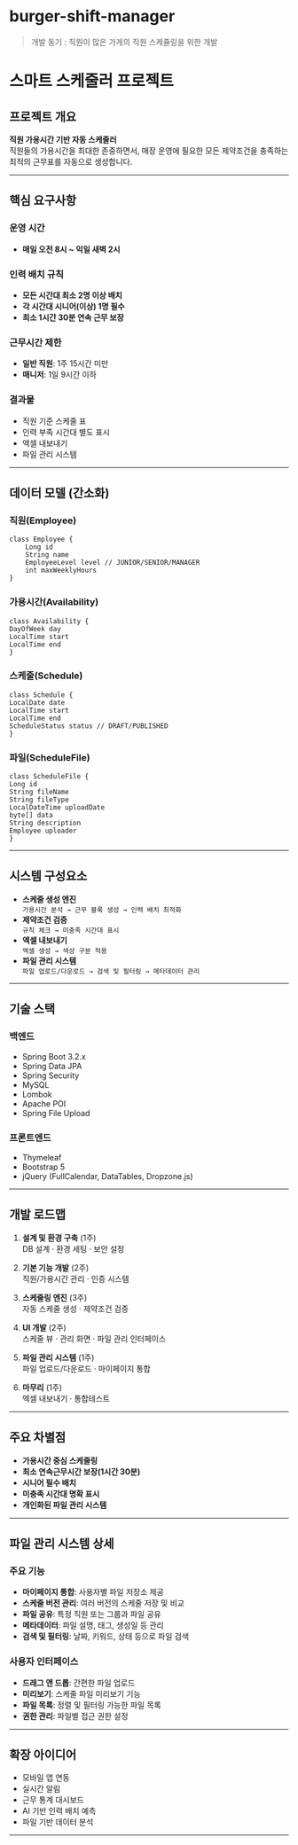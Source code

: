 # burger-shift-manager

> 개발 동기 : 직원이 많은 가게의 직원 스케쥴링을 위한 개발

# 스마트 스케줄러 프로젝트

## 프로젝트 개요
**직원 가용시간 기반 자동 스케줄러**  
직원들의 가용시간을 최대한 존중하면서, 매장 운영에 필요한 모든 제약조건을 충족하는 최적의 근무표를 자동으로 생성합니다.

---

## 핵심 요구사항
### 운영 시간
- **매일 오전 8시 ~ 익일 새벽 2시**

### 인력 배치 규칙
- **모든 시간대 최소 2명 이상 배치**
- **각 시간대 시니어(이상) 1명 필수**
- **최소 1시간 30분 연속 근무 보장**

### 근무시간 제한
- **일반 직원**: 1주 15시간 미만
- **매니저**: 1일 9시간 이하

### 결과물
- 직원 기준 스케줄 표
- 인력 부족 시간대 별도 표시
- 엑셀 내보내기
- 파일 관리 시스템

---

## 데이터 모델 (간소화)
### 직원(Employee)
```
class Employee {
    Long id
    String name
    EmployeeLevel level // JUNIOR/SENIOR/MANAGER
    int maxWeeklyHours
}
```

### 가용시간(Availability)
```
class Availability {
DayOfWeek day
LocalTime start
LocalTime end
}
```
### 스케줄(Schedule)
```
class Schedule {
LocalDate date
LocalTime start
LocalTime end
ScheduleStatus status // DRAFT/PUBLISHED
}
```
### 파일(ScheduleFile)
```
class ScheduleFile {
Long id
String fileName
String fileType
LocalDateTime uploadDate
byte[] data
String description
Employee uploader
}
```
---

## 시스템 구성요소
- **스케줄 생성 엔진**  
  `가용시간 분석 → 근무 블록 생성 → 인력 배치 최적화`
- **제약조건 검증**  
  `규칙 체크 → 미충족 시간대 표시`
- **엑셀 내보내기**  
  `엑셀 생성 → 색상 구분 적용`
- **파일 관리 시스템**  
  `파일 업로드/다운로드 → 검색 및 필터링 → 메타데이터 관리`

---

## 기술 스택
### 백엔드
- Spring Boot 3.2.x
- Spring Data JPA
- Spring Security
- MySQL
- Lombok
- Apache POI
- Spring File Upload

### 프론트엔드
- Thymeleaf
- Bootstrap 5
- jQuery (FullCalendar, DataTables, Dropzone.js)

---

## 개발 로드맵
1. **설계 및 환경 구축** (1주)  
   DB 설계 · 환경 세팅 · 보안 설정

2. **기본 기능 개발** (2주)  
   직원/가용시간 관리 · 인증 시스템

3. **스케줄링 엔진** (3주)  
   자동 스케줄 생성 · 제약조건 검증

4. **UI 개발** (2주)  
   스케줄 뷰 · 관리 화면 · 파일 관리 인터페이스

5. **파일 관리 시스템** (1주)  
   파일 업로드/다운로드 · 마이페이지 통합

6. **마무리** (1주)  
   엑셀 내보내기 · 통합테스트

---

## 주요 차별점
- **가용시간 중심 스케줄링**
- **최소 연속근무시간 보장(1시간 30분)**
- **시니어 필수 배치**
- **미충족 시간대 명확 표시**
- **개인화된 파일 관리 시스템**

---

## 파일 관리 시스템 상세
### 주요 기능
- **마이페이지 통합**: 사용자별 파일 저장소 제공
- **스케줄 버전 관리**: 여러 버전의 스케줄 저장 및 비교
- **파일 공유**: 특정 직원 또는 그룹과 파일 공유
- **메타데이터**: 파일 설명, 태그, 생성일 등 관리
- **검색 및 필터링**: 날짜, 키워드, 상태 등으로 파일 검색

### 사용자 인터페이스
- **드래그 앤 드롭**: 간편한 파일 업로드
- **미리보기**: 스케줄 파일 미리보기 기능
- **파일 목록**: 정렬 및 필터링 가능한 파일 목록
- **권한 관리**: 파일별 접근 권한 설정

---

## 확장 아이디어
- 모바일 앱 연동
- 실시간 알림
- 근무 통계 대시보드
- AI 기반 인력 배치 예측
- 파일 기반 데이터 분석

---
